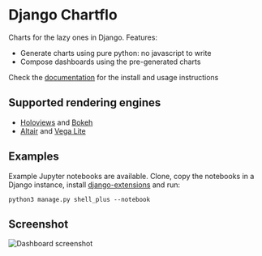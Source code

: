 # Django Chartflo

Charts for the lazy ones in Django. Features:

- Generate charts using pure python: no javascript to write
- Compose dashboards using the pre-generated charts

Check the [documentation](http://django-chartflo.readthedocs.io/en/latest/index.html) for the install and usage
instructions

## Supported rendering engines

- [Holoviews](http://holoviews.org/) and [Bokeh](http://bokeh.pydata.org/)
- [Altair](http://altair-viz.github.io/) and [Vega Lite](https://vega.github.io/vega-lite)

## Examples

Example Jupyter notebooks are available. Clone, copy the notebooks in a Django instance, install 
[django-extensions](https://django-extensions.readthedocs.io/en/latest/index.html) and run:

   ```
   python3 manage.py shell_plus --notebook
   ```

## Screenshot

![Dashboard screenshot](https://raw.github.com/synw/django-chartflo/master/docs/img/inflation_dash.png)

